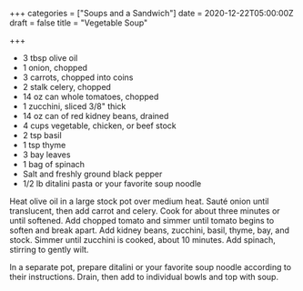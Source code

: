+++
categories = ["Soups and a Sandwich"]
date = 2020-12-22T05:00:00Z
draft = false
title = "Vegetable Soup"

+++
* 3 tbsp olive oil 
* 1 onion, chopped 
* 3 carrots, chopped into coins 
* 2 stalk celery, chopped 
* 14 oz can whole tomatoes, chopped 
* 1 zucchini, sliced 3/8" thick 
* 14 oz can of red kidney beans, drained 
* 4 cups vegetable, chicken, or beef stock 
* 2 tsp basil 
* 1 tsp thyme 
* 3 bay leaves 
* 1 bag of spinach 
* Salt and freshly ground black pepper 
* 1/2 lb ditalini pasta or your favorite soup noodle

Heat olive oil in a large stock pot over medium heat. Sauté onion until translucent, then add carrot and celery. Cook for about three minutes or until softened. Add chopped tomato and simmer until tomato begins to soften and break apart. Add kidney beans, zucchini, basil, thyme, bay, and stock. Simmer until zucchini is cooked, about 10 minutes. Add spinach, stirring to gently wilt. 

In a separate pot, prepare ditalini or your favorite soup noodle according to their instructions. Drain, then add to individual bowls and top with soup.